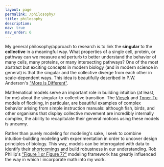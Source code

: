 ```yaml
---
layout: page
permalink: /philosophy/
title: philosophy
description: 
nav: true
nav_order: 6
---
```


My general philosophy/approach to research is to link the **singular** to the **collective** in a meaningful way. What properties of a single cell, protein, or pathway can we measure and perturb to better understand the behavior of many cells, many proteins, or many intersecting pathways? One of the most abstract but exciting concepts in modern biology (and in modern science in general) is that the singular and the collective diverge from each other in scale-dependent ways. This idea is beautifully described in P.W. Anderson's ["More Is Different"](https://www.tkm.kit.edu/downloads/TKM1_2011_more_is_different_PWA.pdf).

Mathematical models serve an important role in building intuition (at least, for me) about the singular-to-collective transition. The [Vicsek](https://journals.aps.org/prl/abstract/10.1103/PhysRevLett.75.1226) and [Toner-Tu](https://journals.aps.org/pre/abstract/10.1103/PhysRevE.58.4828) models of flocking, in particular, are beautiful examples of complex behavior arising from simple instruction manuals: although fish, birds, and other organisms that display collective movement are incredibly internally complex, the ability to recapitulate their general motions using these models is uncanny. 

Rather than purely modeling for modeling's sake, I seek to combine intuition-building modeling with experimentation in order to uncover design principles of biology. This way, models can be interrogated with data to identify their [shortcomings](https://en.wikipedia.org/wiki/All_models_are_wrong) and build robustness in our understanding. Rob Phillip's ["Figure 1 or Figure 7?"](https://www.cell.com/trends/cell-biology/fulltext/S0962-8924(15)00194-4) modeling framework has greatly influenced the way in which I incorporate math into my work. 

